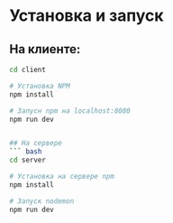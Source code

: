 # Установка и запуск
## На клиенте:
``` bash
cd client

# Установка NPM
npm install

# Запусн npm на localhost:8080
npm run dev


## На сервере
``` bash
cd server

# Установка на сервере npm
npm install

# Запуск nodemon
npm run dev

